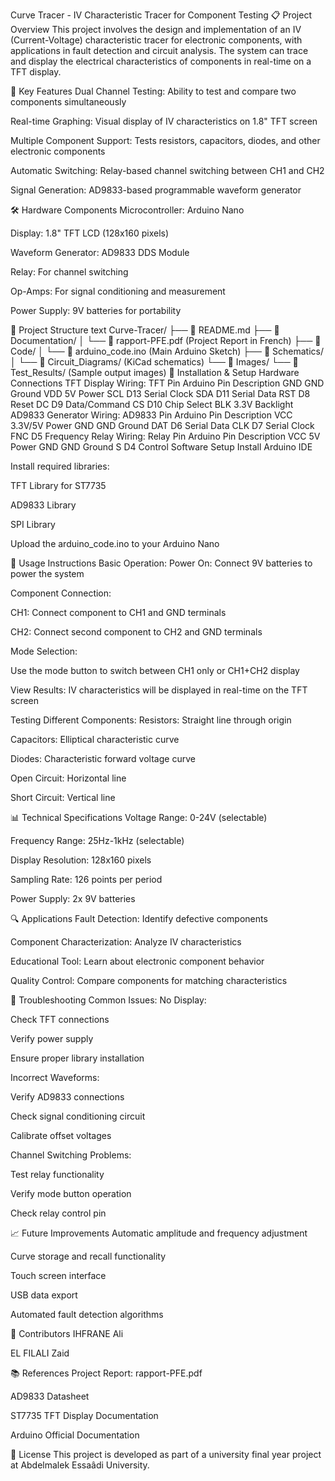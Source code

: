 Curve Tracer - IV Characteristic Tracer for Component Testing
📋 Project Overview
This project involves the design and implementation of an IV (Current-Voltage) characteristic tracer for electronic components, with applications in fault detection and circuit analysis. The system can trace and display the electrical characteristics of components in real-time on a TFT display.

🎯 Key Features
Dual Channel Testing: Ability to test and compare two components simultaneously

Real-time Graphing: Visual display of IV characteristics on 1.8" TFT screen

Multiple Component Support: Tests resistors, capacitors, diodes, and other electronic components

Automatic Switching: Relay-based channel switching between CH1 and CH2

Signal Generation: AD9833-based programmable waveform generator

🛠 Hardware Components
Microcontroller: Arduino Nano

Display: 1.8" TFT LCD (128x160 pixels)

Waveform Generator: AD9833 DDS Module

Relay: For channel switching

Op-Amps: For signal conditioning and measurement

Power Supply: 9V batteries for portability

📁 Project Structure
text
Curve-Tracer/
├── 📄 README.md
├── 📁 Documentation/
│   └── 📄 rapport-PFE.pdf (Project Report in French)
├── 📁 Code/
│   └── 📄 arduino_code.ino (Main Arduino Sketch)
├── 📁 Schematics/
│   └── 📄 Circuit_Diagrams/ (KiCad schematics)
└── 📁 Images/
    └── 📄 Test_Results/ (Sample output images)
🔧 Installation & Setup
Hardware Connections
TFT Display Wiring:
TFT Pin	Arduino Pin	Description
GND	GND	Ground
VDD	5V	Power
SCL	D13	Serial Clock
SDA	D11	Serial Data
RST	D8	Reset
DC	D9	Data/Command
CS	D10	Chip Select
BLK	3.3V	Backlight
AD9833 Generator Wiring:
AD9833 Pin	Arduino Pin	Description
VCC	3.3V/5V	Power
GND	GND	Ground
DAT	D6	Serial Data
CLK	D7	Serial Clock
FNC	D5	Frequency
Relay Wiring:
Relay Pin	Arduino Pin	Description
VCC	5V	Power
GND	GND	Ground
S	D4	Control
Software Setup
Install Arduino IDE

Install required libraries:

TFT Library for ST7735

AD9833 Library

SPI Library

Upload the arduino_code.ino to your Arduino Nano

🚀 Usage Instructions
Basic Operation:
Power On: Connect 9V batteries to power the system

Component Connection:

CH1: Connect component to CH1 and GND terminals

CH2: Connect second component to CH2 and GND terminals

Mode Selection:

Use the mode button to switch between CH1 only or CH1+CH2 display

View Results: IV characteristics will be displayed in real-time on the TFT screen

Testing Different Components:
Resistors: Straight line through origin

Capacitors: Elliptical characteristic curve

Diodes: Characteristic forward voltage curve

Open Circuit: Horizontal line

Short Circuit: Vertical line

📊 Technical Specifications
Voltage Range: 0-24V (selectable)

Frequency Range: 25Hz-1kHz (selectable)

Display Resolution: 128x160 pixels

Sampling Rate: 126 points per period

Power Supply: 2x 9V batteries

🔍 Applications
Fault Detection: Identify defective components

Component Characterization: Analyze IV characteristics

Educational Tool: Learn about electronic component behavior

Quality Control: Compare components for matching characteristics

🐛 Troubleshooting
Common Issues:
No Display:

Check TFT connections

Verify power supply

Ensure proper library installation

Incorrect Waveforms:

Verify AD9833 connections

Check signal conditioning circuit

Calibrate offset voltages

Channel Switching Problems:

Test relay functionality

Verify mode button operation

Check relay control pin

📈 Future Improvements
Automatic amplitude and frequency adjustment

Curve storage and recall functionality

Touch screen interface

USB data export

Automated fault detection algorithms

👥 Contributors
IHFRANE Ali

EL FILALI Zaid

📚 References
Project Report: rapport-PFE.pdf

AD9833 Datasheet

ST7735 TFT Display Documentation

Arduino Official Documentation

📄 License
This project is developed as part of a university final year project at Abdelmalek Essaâdi University.
